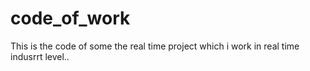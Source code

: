 # code_of_work
This is the code of some the real time project which i work in real time indusrrt level..
